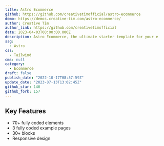 ```yaml
---
title: Astro Ecommerce
github: https://github.com/creativetimofficial/astro-ecommerce
demo: https://demos.creative-tim.com/astro-ecommerce/
author: Creative Tim
author_link: https://github.com/creativetimofficial
date: 2023-04-03T00:00:00.000Z
description: Astro Ecommerce, the ultimate starter template for your e-commerce web project
ssg:
  - Astro
css:
  - Tailwind
cms: null
category:
  - Ecommerce
draft: false
publish_date: "2022-10-17T08:57:59Z"
update_date: "2023-07-13T13:02:45Z"
github_star: 140
github_fork: 157
---
```


## Key Features

- 70+ fully coded elements
- 3 fully coded example pages
- 30+ blocks
- Responsive design
